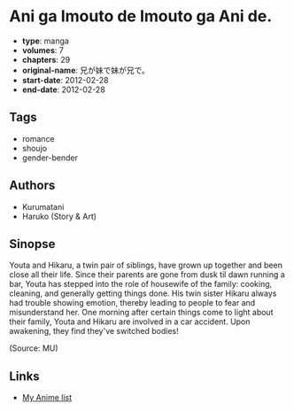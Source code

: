 # Ani ga Imouto de Imouto ga Ani de.

-   **type**: manga
-   **volumes**: 7
-   **chapters**: 29
-   **original-name**: 兄が妹で妹が兄で。
-   **start-date**: 2012-02-28
-   **end-date**: 2012-02-28

## Tags

-   romance
-   shoujo
-   gender-bender

## Authors

-   Kurumatani
-   Haruko (Story & Art)

## Sinopse

Youta and Hikaru, a twin pair of siblings, have grown up together and been close all their life. Since their parents are gone from dusk til dawn running a bar, Youta has stepped into the role of housewife of the family: cooking, cleaning, and generally getting things done. His twin sister Hikaru always had trouble showing emotion, thereby leading to people to fear and misunderstand her. One morning after certain things come to light about their family, Youta and Hikaru are involved in a car accident. Upon awakening, they find they've switched bodies!

(Source: MU)

## Links

-   [My Anime list](https://myanimelist.net/manga/39987/Ani_ga_Imouto_de_Imouto_ga_Ani_de)
